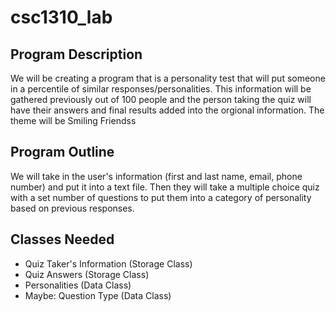 # csc1310_lab

## Program Description

We will be creating a program that is a personality test that will put someone in a percentile of similar responses/personalities. This information will be gathered previously out of 100 people and the person taking the quiz will have their answers and final results added into the orgional information. The theme will be Smiling Friendss

## Program Outline

We will take in the user's information (first and last name, email, phone number) and put it into a text file. Then they will take a multiple choice quiz with a set number of questions to put them into a category of personality based on previous responses.

## Classes Needed 
- Quiz Taker's Information (Storage Class)
- Quiz Answers (Storage Class)
- Personalities (Data Class)
- Maybe: Question Type (Data Class)